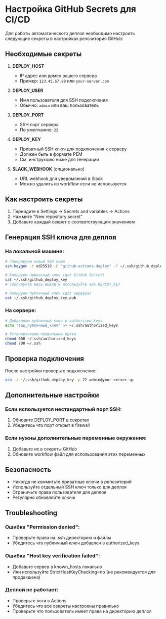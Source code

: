 # Настройка GitHub Secrets для CI/CD

Для работы автоматического деплоя необходимо настроить следующие секреты в настройках репозитория GitHub:

## Необходимые секреты

1. **DEPLOY_HOST**
   - IP адрес или домен вашего сервера
   - Пример: `123.45.67.89` или `your-server.com`

2. **DEPLOY_USER**
   - Имя пользователя для SSH подключения
   - Обычно: `admin` или ваш пользователь

3. **DEPLOY_PORT**
   - SSH порт сервера
   - По умолчанию: `22`

4. **DEPLOY_KEY**
   - Приватный SSH ключ для подключения к серверу
   - Должен быть в формате PEM
   - См. инструкцию ниже для генерации

5. **SLACK_WEBHOOK** (опционально)
   - URL webhook для уведомлений в Slack
   - Можно удалить из workflow если не используется

## Как настроить секреты

1. Перейдите в Settings → Secrets and variables → Actions
2. Нажмите "New repository secret"
3. Добавьте каждый секрет с соответствующим значением

## Генерация SSH ключа для деплоя

### На локальной машине:

```bash
# Генерируем новый SSH ключ
ssh-keygen -t ed25519 -C "github-actions-deploy" -f ~/.ssh/github_deploy_key

# Копируем приватный ключ (для GitHub Secret)
cat ~/.ssh/github_deploy_key
# Скопируйте весь вывод и используйте как DEPLOY_KEY

# Копируем публичный ключ (для сервера)
cat ~/.ssh/github_deploy_key.pub
```

### На сервере:

```bash
# Добавляем публичный ключ в authorized_keys
echo "ваш_публичный_ключ" >> ~/.ssh/authorized_keys

# Устанавливаем правильные права
chmod 600 ~/.ssh/authorized_keys
chmod 700 ~/.ssh
```

## Проверка подключения

После настройки проверьте подключение:

```bash
ssh -i ~/.ssh/github_deploy_key -p 22 admin@your-server-ip
```

## Дополнительные настройки

### Если используется нестандартный порт SSH:

1. Обновите DEPLOY_PORT в секретах
2. Убедитесь что порт открыт в firewall

### Если нужны дополнительные переменные окружения:

1. Добавьте их в секреты GitHub
2. Обновите workflow файл для использования этих переменных

## Безопасность

- Никогда не коммитьте приватные ключи в репозиторий
- Используйте отдельный SSH ключ только для деплоя
- Ограничьте права пользователя для деплоя
- Регулярно обновляйте ключи

## Troubleshooting

### Ошибка "Permission denied":

- Проверьте права на .ssh директорию и файлы
- Убедитесь что публичный ключ добавлен в authorized_keys

### Ошибка "Host key verification failed":

- Добавьте сервер в known_hosts локально
- Или используйте StrictHostKeyChecking=no (не рекомендуется для продакшена)

### Деплой не работает:

- Проверьте логи в Actions
- Убедитесь что все секреты настроены правильно
- Проверьте что пользователь имеет права на директорию деплоя
